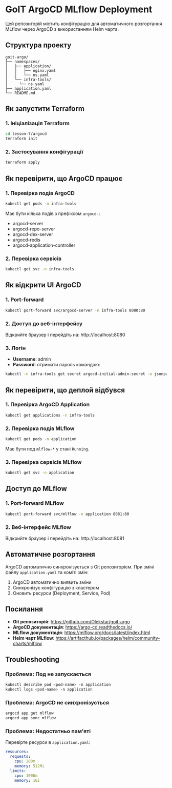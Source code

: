 # GoIT ArgoCD MLflow Deployment

Цей репозиторій містить конфігурацію для автоматичного розгортання MLflow через ArgoCD з використанням Helm чарта.

## Структура проекту

```
goit-argo/
├── namespaces/
│   ├── application/
│   │   ├── nginx.yaml
│   │   └── ns.yaml
│   └── infra-tools/
│     └── ns.yaml
├── application.yaml
└── README.md
```

## Як запустити Terraform

### 1. Ініціалізація Terraform

```bash
cd lesson-7/argocd
terraform init
```

### 2. Застосування конфігурації

```bash
terraform apply
```

## Як перевірити, що ArgoCD працює

### 1. Перевірка подів ArgoCD

```bash
kubectl get pods -n infra-tools
```

Має бути кілька подів з префіксом `argocd-`:
- argocd-server
- argocd-repo-server
- argocd-dex-server
- argocd-redis
- argocd-application-controller

### 2. Перевірка сервісів

```bash
kubectl get svc -n infra-tools
```

## Як відкрити UI ArgoCD

### 1. Port-forward

```bash
kubectl port-forward svc/argocd-server -n infra-tools 8080:80
```

### 2. Доступ до веб-інтерфейсу

Відкрийте браузер і перейдіть на: http://localhost:8080

### 3. Логін

- **Username**: admin
- **Password**: отримати пароль командою:
```bash
kubectl -n infra-tools get secret argocd-initial-admin-secret -o jsonpath="{.data.password}" | base64 -d
```

## Як перевірити, що деплой відбувся

### 1. Перевірка ArgoCD Application

```bash
kubectl get applications -n infra-tools
```

### 2. Перевірка подів MLflow

```bash
kubectl get pods -n application
```

Має бути под `mlflow-*` у стані `Running`.

### 3. Перевірка сервісів MLflow

```bash
kubectl get svc -n application
```

## Доступ до MLflow

### 1. Port-forward MLflow

```bash
kubectl port-forward svc/mlflow -n application 8081:80
```

### 2. Веб-інтерфейс MLflow

Відкрийте браузер і перейдіть на: http://localhost:8081

## Автоматичне розгортання

ArgoCD автоматично синхронізується з Git репозиторієм. При зміні файлу `application.yaml` та коміті змін:

1. ArgoCD автоматично виявить зміни
2. Синхронізує конфігурацію з кластером
3. Оновить ресурси (Deployment, Service, Pod)

## Посилання

- **Git репозиторій**: https://github.com/Olekstar/goit-argo
- **ArgoCD документація**: https://argo-cd.readthedocs.io/
- **MLflow документація**: https://mlflow.org/docs/latest/index.html
- **Helm чарт MLflow**: https://artifacthub.io/packages/helm/community-charts/mlflow

## Troubleshooting

### Проблема: Под не запускається

```bash
kubectl describe pod <pod-name> -n application
kubectl logs <pod-name> -n application
```

### Проблема: ArgoCD не синхронізується

```bash
argocd app get mlflow
argocd app sync mlflow
```

### Проблема: Недостатньо пам'яті

Перевірте ресурси в `application.yaml`:
```yaml
resources:
  requests:
    cpu: 200m
    memory: 512Mi
  limits:
    cpu: 1000m
    memory: 1Gi
```